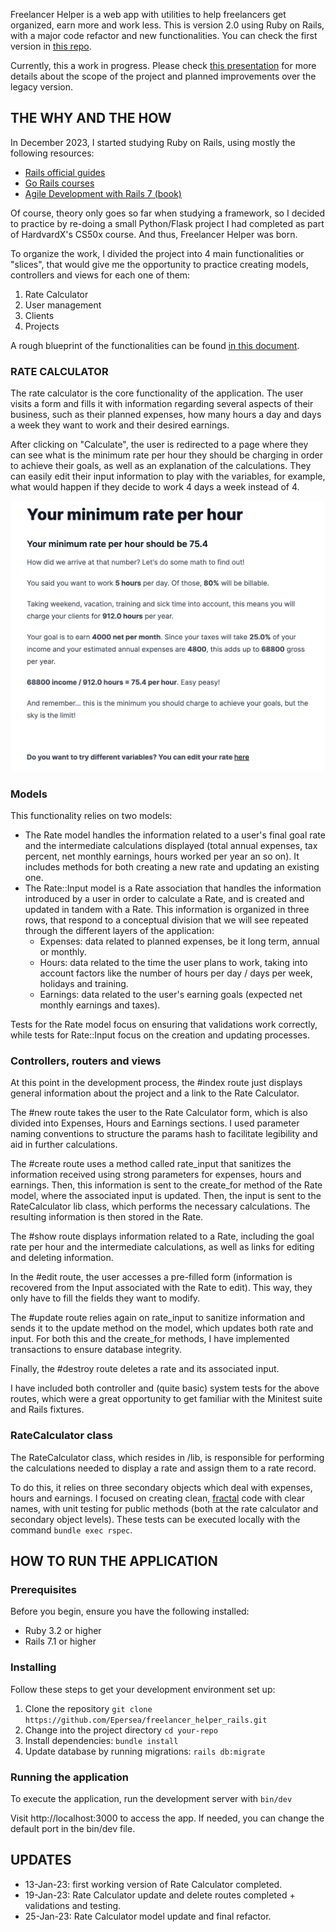 Freelancer Helper is a web app with utilities to help freelancers get organized, earn more and work less. This is version 2.0 using Ruby on Rails, with a major code refactor and new functionalities. You can check the first version in [this repo](https://github.com/Epersea/freelancerhelperLEGACY).

Currently, this a work in progress. Please check [this presentation](https://docs.google.com/presentation/d/1JbWWOwOo35lFC8JhxrZ8EUhQx-9nscmbsC73P5WCXT0) for more details about the scope of the project and planned improvements over the legacy version.

## THE WHY AND THE HOW
In December 2023, I started studying Ruby on Rails, using mostly the following resources:
- [Rails official guides](https://guides.rubyonrails.org/)
- [Go Rails courses](https://gorails.com/)
- [Agile Development with Rails 7 (book)](https://pragprog.com/titles/rails7/agile-web-development-with-rails-7/)

Of course, theory only goes so far when studying a framework, so I decided to practice by re-doing a small Python/Flask project I had completed as part of HardvardX's CS50x course. And thus, Freelancer Helper was born.

To organize the work, I divided the project into 4 main functionalities or "slices", that would give me the opportunity to practice creating models, controllers and views for each one of them:
1. Rate Calculator
2. User management
3. Clients
4. Projects

A rough blueprint of the functionalities can be found [in this document](https://docs.google.com/document/d/1wpJ2rE1mnw8bWZ_sl8J0sQqP_ie4fbU_BSkfsvhLAso/edit).

### RATE CALCULATOR
The rate calculator is the core functionality of the application. The user visits a form and fills it with information regarding several aspects of their business, such as their planned expenses, how many hours a day and days a week they want to work and their desired earnings.

After clicking on "Calculate", the user is redirected to a page where they can see what is the minimum rate per hour they should be charging in order to achieve their goals, as well as an explanation of the calculations. They can easily edit their input information to play with the variables, for example, what would happen if they decide to work 4 days a week instead of 4.

![](/app/assets/images/rate_calculator_show.png)

### Models
This functionality relies on two models:
- The Rate model handles the information related to a user's final goal rate and the intermediate calculations displayed (total annual expenses, tax percent, net monthly earnings, hours worked per year an so on). It includes methods for both creating a new rate and updating an existing one.
- The Rate::Input model is a Rate association that handles the information introduced by a user in order to calculate a Rate, and is created and updated in tandem with a Rate. This information is organized in three rows, that respond to a conceptual division that we will see repeated through the different layers of the application:
  - Expenses: data related to planned expenses, be it long term, annual or monthly.
  - Hours: data related to the time the user plans to work, taking into account factors like the number of hours per day / days per week, holidays and training.
  - Earnings: data related to the user's earning goals (expected net monthly earnings and taxes).

Tests for the Rate model focus on ensuring that validations work correctly, while tests for Rate::Input focus on the creation and updating processes.

### Controllers, routers and views
At this point in the development process, the #index route just displays general information about the project and a link to the Rate Calculator.

The #new route takes the user to the Rate Calculator form, which is also divided into Expenses, Hours and Earnings sections. I used parameter naming conventions to structure the params hash to facilitate legibility and aid in further calculations.

The #create route uses a method called rate_input that sanitizes the information received using strong parameters for expenses, hours and earnings. Then, this information is sent to the create_for method of the Rate model, where the associated input is updated. Then, the input is sent to the RateCalculator lib class, which performs the necessary calculations. The resulting information is then stored in the Rate.

The #show route displays information related to a Rate, including the goal rate per hour and the intermediate calculations, as well as links for editing and deleting information.

In the #edit route, the user accesses a pre-filled form (information is recovered from the Input associated with the Rate to edit). This way, they only have to fill the fields they want to modify.

The #update route relies again on rate_input to sanitize information and sends it to the update method on the model, which updates both rate and input. For both this and the create_for methods, I have implemented transactions to ensure database integrity.

Finally, the #destroy route deletes a rate and its associated input.

I have included both controller and (quite basic) system tests for the above routes, which were a great opportunity to get familiar with the Minitest suite and Rails fixtures.

### RateCalculator class
The RateCalculator class, which resides in /lib, is responsible for performing the calculations needed to display a rate and assign them to a rate record.

To do this, it relies on three secondary objects which deal with expenses, hours and earnings. I focused on creating clean, [fractal](https://dev.37signals.com/fractal-journeys/) code with clear names, with unit testing for public methods (both at the rate calculator and secondary object levels). These tests can be executed locally with the command `bundle exec rspec`.


## HOW TO RUN THE APPLICATION

### Prerequisites
Before you begin, ensure you have the following installed:
- Ruby 3.2 or higher
- Rails 7.1 or higher

### Installing
Follow these steps to get your development environment set up:
1. Clone the repository
```git clone https://github.com/Epersea/freelancer_helper_rails.git```
2. Change into the project directory
```cd your-repo```
3. Install dependencies: ```bundle install```
4. Update database by running migrations: ```rails db:migrate```

### Running the application
To execute the application, run the development server with ```bin/dev```

Visit http://localhost:3000 to access the app. If needed, you can change the default port in the bin/dev file.

## UPDATES
- 13-Jan-23: first working version of Rate Calculator completed.
- 19-Jan-23: Rate Calculator update and delete routes completed + validations and testing.
- 25-Jan-23: Rate Calculator model update and final refactor.